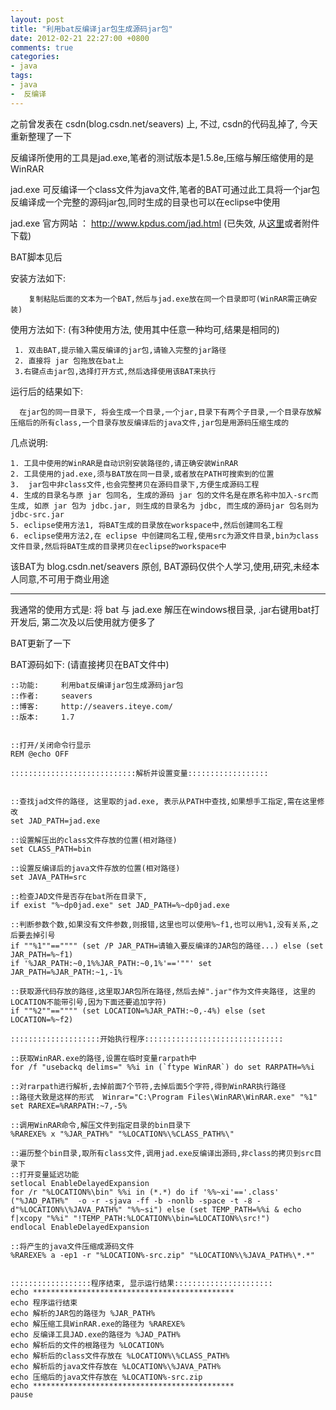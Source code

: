 ```yaml
---
layout: post
title: "利用bat反编译jar包生成源码jar包"
date: 2012-02-21 22:27:00 +0800
comments: true
categories:
- java
tags:
- java
-  反编译
---
```


之前曾发表在 csdn(blog.csdn.net/seavers) 上, 不过, csdn的代码乱掉了, 今天重新整理了一下


反编译所使用的工具是jad.exe,笔者的测试版本是1.5.8e,压缩与解压缩使用的是WinRAR

jad.exe 可反编译一个class文件为java文件,笔者的BAT可通过此工具将一个jar包反编译成一个完整的源码jar包,同时生成的目录也可以在eclipse中使用

jad.exe 官方网站 ： http://www.kpdus.com/jad.html   (已失效, 从[这里](https://github.com/seavers/jad)或者附件下载)

BAT脚本见后

安装方法如下:

        复制粘贴后面的文本为一个BAT,然后与jad.exe放在同一个目录即可(WinRAR需正确安装)

使用方法如下:   (有3种使用方法, 使用其中任意一种均可,结果是相同的)

     1. 双击BAT,提示输入需反编译的jar包,请输入完整的jar路径
     2. 直接将 jar 包拖放在bat上
     3.右键点击jar包,选择打开方式,然后选择使用该BAT来执行

运行后的结果如下:

      在jar包的同一目录下, 将会生成一个目录,一个jar,目录下有两个子目录,一个目录存放解压缩后的所有class,一个目录存放反编译后的java文件,jar包是用源码压缩生成的

几点说明:

    1. 工具中使用的WinRAR是自动识别安装路径的,请正确安装WinRAR
    2. 工具使用的jad.exe,须与BAT放在同一目录,或者放在PATH可搜索到的位置
    3.  jar包中非class文件,也会完整拷贝在源码目录下,方便生成源码工程
    4. 生成的目录名与原 jar 包同名, 生成的源码 jar 包的文件名是在原名称中加入-src而生成, 如原 jar 包为 jdbc.jar, 则生成的目录名为 jdbc, 而生成的源码jar 包名则为 jdbc-src.jar
    5. eclipse使用方法1, 将BAT生成的目录放在workspace中,然后创建同名工程
    6. eclipse使用方法2,在 eclipse 中创建同名工程,使用src为源文件目录,bin为class文件目录,然后将BAT生成的目录拷贝在eclipse的workspace中 

该BAT为 blog.csdn.net/seavers 原创, BAT源码仅供个人学习,使用,研究,未经本人同意,不可用于商业用途

---------------------------------------------------------------------------

我通常的使用方式是: 将 bat 与 jad.exe 解压在windows根目录, .jar右键用bat打开发后, 第二次及以后使用就方便多了

BAT更新了一下


 

 

BAT源码如下: (请直接拷贝在BAT文件中)

```
::功能:     利用bat反编译jar包生成源码jar包
::作者:     seavers
::博客:     http://seavers.iteye.com/
::版本:     1.7


::打开/关闭命令行显示
REM @echo OFF

::::::::::::::::::::::::::::解析并设置变量::::::::::::::::::


::查找jad文件的路径, 这里取的jad.exe, 表示从PATH中查找,如果想手工指定,需在这里修改
set JAD_PATH=jad.exe

::设置解压出的class文件存放的位置(相对路径)
set CLASS_PATH=bin

::设置反编译后的java文件存放的位置(相对路径)
set JAVA_PATH=src

::检查JAD文件是否存在bat所在目录下,
if exist "%~dp0jad.exe" set JAD_PATH=%~dp0jad.exe

::判断参数个数,如果没有文件参数,则报错,这里也可以使用%~f1,也可以用%1,没有关系,之后要去掉引号
if ""%1""=="""" (set /P JAR_PATH=请输入要反编译的JAR包的路径...) else (set JAR_PATH=%~f1)
if '%JAR_PATH:~0,1%%JAR_PATH:~0,1%'=='""' set JAR_PATH=%JAR_PATH:~1,-1%

::获取源代码存放的路径,这里取JAR包所在路径,然后去掉".jar"作为文件夹路径, 这里的LOCATION不能带引号,因为下面还要追加字符)
if ""%2""=="""" (set LOCATION=%JAR_PATH:~0,-4%) else (set LOCATION=%~f2)

::::::::::::::::::::开始执行程序:::::::::::::::::::::::::::::::

::获取WinRAR.exe的路径,设置在临时变量rarpath中
for /f "usebackq delims=" %%i in (`ftype WinRAR`) do set RARPATH=%%i

::对rarpath进行解析,去掉前面7个节符,去掉后面5个字符,得到WinRAR执行路径
::路径大致是这样的形式  Winrar="C:\Program Files\WinRAR\WinRAR.exe" "%1"
set RAREXE=%RARPATH:~7,-5%

::调用WinRAR命令,解压文件到指定目录的bin目录下
%RAREXE% x "%JAR_PATH%" "%LOCATION%\%CLASS_PATH%\"

::遍历整个bin目录,取所有class文件,调用jad.exe反编译出源码,非class的拷贝到src目录下
::打开变量延迟功能
setlocal EnableDelayedExpansion
for /r "%LOCATION%\bin" %%i in (*.*) do if '%%~xi'=='.class' ("%JAD_PATH%"  -o -r -sjava -ff -b -nonlb -space -t -8 -d"%LOCATION%\%JAVA_PATH%" "%%~si") else (set TEMP_PATH=%%i & echo f|xcopy "%%i" "!TEMP_PATH:%LOCATION%\bin=%LOCATION%\src!")
endlocal EnableDelayedExpansion

::将产生的java文件压缩成源码文件
%RAREXE% a -ep1 -r "%LOCATION%-src.zip" "%LOCATION%\%JAVA_PATH%\*.*"


::::::::::::::::::程序结束, 显示运行结果::::::::::::::::::::::
echo *********************************************
echo 程序运行结束
echo 解析的JAR包的路径为 %JAR_PATH%
echo 解压缩工具WinRAR.exe的路径为 %RAREXE%
echo 反编译工具JAD.exe的路径为 %JAD_PATH%
echo 解析后的文件的根路径为 %LOCATION%
echo 解析后的class文件存放在 %LOCATION%\%CLASS_PATH%
echo 解析后的java文件存放在 %LOCATION%\%JAVA_PATH%
echo 压缩后的java文件存放在 %LOCATION%-src.zip
echo *********************************************
pause


```



